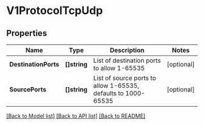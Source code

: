 # V1ProtocolTcpUdp

## Properties

Name | Type | Description | Notes
------------ | ------------- | ------------- | -------------
**DestinationPorts** | **[]string** | List of destination ports to allow 1-65535 | [optional] 
**SourcePorts** | **[]string** | List of source ports to allow 1-65535, defaults to 1000-65535 | [optional] 

[[Back to Model list]](../README.md#documentation-for-models) [[Back to API list]](../README.md#documentation-for-api-endpoints) [[Back to README]](../README.md)


